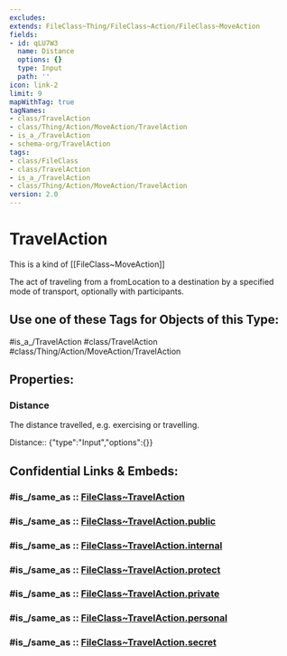 ```yaml
---
excludes: 
extends: FileClass~Thing/FileClass~Action/FileClass~MoveAction
fields:
- id: qLU7W3
  name: Distance
  options: {}
  type: Input
  path: ''
icon: link-2
limit: 9
mapWithTag: true
tagNames:
- class/TravelAction
- class/Thing/Action/MoveAction/TravelAction
- is_a_/TravelAction
- schema-org/TravelAction
tags:
- class/FileClass
- class/TravelAction
- is_a_/TravelAction
- class/Thing/Action/MoveAction/TravelAction
version: 2.0
---
```


# TravelAction
This is a kind of [[FileClass~MoveAction]]

The act of traveling from a fromLocation to a destination by a specified mode of transport, optionally with participants.


## Use one of these Tags for Objects of this Type:

#is_a_/TravelAction
#class/TravelAction
#class/Thing/Action/MoveAction/TravelAction

## Properties:

### Distance
The distance travelled, e.g. exercising or travelling.

Distance:: {"type":"Input","options":{}}


## Confidential Links & Embeds: 

### #is_/same_as :: [FileClass~TravelAction](/_Standards/fileClass/FileClass~Thing/FileClass~Action/FileClass~MoveAction/FileClass~TravelAction.md) 

### #is_/same_as :: [FileClass~TravelAction.public](/_public/fileClass/FileClass~Thing/FileClass~Action/FileClass~MoveAction/FileClass~TravelAction.public.md) 

### #is_/same_as :: [FileClass~TravelAction.internal](/_internal/fileClass/FileClass~Thing/FileClass~Action/FileClass~MoveAction/FileClass~TravelAction.internal.md) 

### #is_/same_as :: [FileClass~TravelAction.protect](/_protect/fileClass/FileClass~Thing/FileClass~Action/FileClass~MoveAction/FileClass~TravelAction.protect.md) 

### #is_/same_as :: [FileClass~TravelAction.private](/_private/fileClass/FileClass~Thing/FileClass~Action/FileClass~MoveAction/FileClass~TravelAction.private.md) 

### #is_/same_as :: [FileClass~TravelAction.personal](/_personal/fileClass/FileClass~Thing/FileClass~Action/FileClass~MoveAction/FileClass~TravelAction.personal.md) 

### #is_/same_as :: [FileClass~TravelAction.secret](/_secret/fileClass/FileClass~Thing/FileClass~Action/FileClass~MoveAction/FileClass~TravelAction.secret.md)

